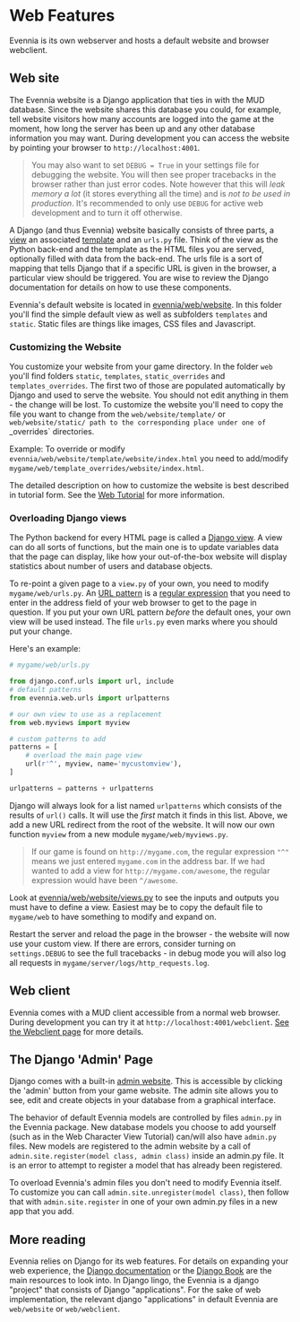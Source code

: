 # Web Features


Evennia is its own webserver and hosts a default website and browser webclient. 

## Web site 

The Evennia website is a Django application that ties in with the MUD database. Since the website
shares this database you could, for example, tell website visitors how many accounts are logged into
the game at the moment, how long the server has been up and any other database information you may
want. During development you can access the website by pointing your browser to
`http://localhost:4001`.

> You may also want to set `DEBUG = True` in your settings file for debugging the website. You will
then see proper tracebacks in the browser rather than just error codes. Note however that this will
*leak memory a lot* (it stores everything all the time) and is *not to be used in production*. It's
recommended to only use `DEBUG` for active web development and to turn it off otherwise.

A Django (and thus Evennia) website basically consists of three parts, a
[view](https://docs.djangoproject.com/en/1.9/topics/http/views/) an associated
[template](https://docs.djangoproject.com/en/1.9/topics/templates/) and an `urls.py` file. Think of
the view as the Python back-end and the template as the HTML files you are served, optionally filled
with data from the back-end. The urls file is a sort of mapping that tells Django that if a specific
URL is given in the browser, a particular view should be triggered. You are wise to review the
Django documentation for details on how to use these components.

Evennia's default website is located in
[evennia/web/website](https://github.com/evennia/evennia/tree/master/evennia/web/website). In this
folder you'll find the simple default view as well as subfolders `templates` and `static`. Static
files are things like images, CSS files and Javascript.

### Customizing the Website

You customize your website from your game directory. In the folder `web` you'll find folders
`static`, `templates`, `static_overrides` and `templates_overrides`. The first two of those are
populated automatically by Django and used to serve the website. You should not edit anything in
them - the change will be lost. To customize the website you'll need to copy the file you want to
change from the `web/website/template/` or `web/website/static/ path to the corresponding place
under one of `_overrides` directories.

Example: To override or modify `evennia/web/website/template/website/index.html` you need to
add/modify `mygame/web/template_overrides/website/index.html`.

The detailed description on how to customize the website is best described in tutorial form. See the
[Web Tutorial](../Howto/Starting/Part5/Web-Tutorial.md) for more information.

### Overloading Django views

The Python backend for every HTML page is called a [Django
view](https://docs.djangoproject.com/en/1.9/topics/http/views/). A view can do all sorts of
functions, but the main one is to update variables data that the page can display, like how your
out-of-the-box website will display statistics about number of users and database objects.

To re-point a given page to a `view.py` of your own, you need to modify `mygame/web/urls.py`. An
[URL pattern](https://docs.djangoproject.com/en/1.9/topics/http/urls/) is a [regular
expression](https://en.wikipedia.org/wiki/Regular_expression) that you need to enter in the address
field of your web browser to get to the page in question. If you put your own URL pattern *before*
the default ones, your own view will be used instead. The file `urls.py` even marks where you should
put your change.

Here's an example: 

```python
# mygame/web/urls.py

from django.conf.urls import url, include
# default patterns
from evennia.web.urls import urlpatterns

# our own view to use as a replacement
from web.myviews import myview

# custom patterns to add
patterns = [
    # overload the main page view
    url(r'^', myview, name='mycustomview'),
]

urlpatterns = patterns + urlpatterns

```

Django will always look for a list named `urlpatterns` which consists of the results of `url()`
calls. It will use the *first* match it finds in this list. Above, we add a new URL redirect from
the root of the website. It will now our own function `myview` from a new module
`mygame/web/myviews.py`.

> If our game is found on `http://mygame.com`, the regular expression `"^"` means we just entered
`mygame.com` in the address bar. If we had wanted to add a view for `http://mygame.com/awesome`, the
regular expression would have been `^/awesome`.

Look at
[evennia/web/website/views.py](https://github.com/evennia/evennia/blob/master/evennia/web/website/views.py#L82)
to see the inputs and outputs you must have to define a view. Easiest may be to copy the default
file to `mygame/web` to have something to modify and expand on.

Restart the server and reload the page in the browser - the website will now use your custom view.
If there are errors, consider turning on `settings.DEBUG` to see the full tracebacks - in debug mode
you will also log all requests in `mygame/server/logs/http_requests.log`.

## Web client


Evennia comes with a MUD client accessible from a normal web browser. During
development you can try it at `http://localhost:4001/webclient`. 
[See the Webclient page](../Components/Webclient.md) for more details.


## The Django 'Admin' Page

Django comes with a built-in [admin
website](https://docs.djangoproject.com/en/1.10/ref/contrib/admin/). This is accessible by clicking
the 'admin' button from your game website. The admin site allows you to see, edit and create objects
in your database from a graphical interface.

The behavior of default Evennia models are controlled by files `admin.py` in the Evennia package.
New database models you choose to add yourself (such as in the Web Character View Tutorial) can/will
also have `admin.py` files. New models are registered to the admin website by a call of
`admin.site.register(model class, admin class)` inside an admin.py file. It is an error to attempt
to register a model that has already been registered.

To overload Evennia's admin files you don't need to modify Evennia itself. To customize you can call
`admin.site.unregister(model class)`, then follow that with `admin.site.register` in one of your own
admin.py files in a new app that you add.

## More reading

Evennia relies on Django for its web features. For details on expanding your web experience, the
[Django documentation](https://docs.djangoproject.com/en) or the [Django
Book](http://www.djangobook.com/en/2.0/index.html) are the main resources to look into. In Django
lingo, the Evennia is a django "project" that consists of Django "applications". For the sake of web
implementation, the relevant django "applications" in default Evennia are `web/website` or
`web/webclient`.